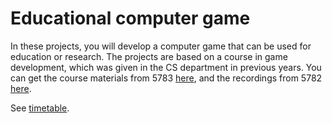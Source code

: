 # Educational computer game

In these projects, you will develop a computer game that can  be used for education or research.
The projects are based on a course in game development, which was given in the CS department in previous years. You can get the course materials from 5783 [here](https://github.com/gamedev-at-ariel/gamedev-5783), and the recordings from 5782 [here](https://www.youtube.com/playlist?list=PLM9fKcsATjxjqsyIcU4IRWuo-w4rQf_Pb).

See [timetable](timetable.md).



